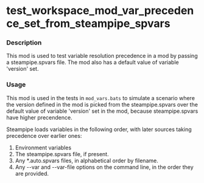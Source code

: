 # test_workspace_mod_var_precedence_set_from_steampipe_spvars

### Description

This mod is used to test variable resolution precedence in a mod by passing a steampipe.spvars file. The mod also has a default value of variable 'version' set.

### Usage

This mod is used in the tests in `mod_vars.bats` to simulate a scenario where the version defined in the mod is picked from the steampipe.spvars over the default value of variable 'version' set in the mod, because steampipe.spvars have higher precendence.

Steampipe loads variables in the following order, with later sources taking precedence over earlier ones:

1. Environment variables
2. The steampipe.spvars file, if present.
3. Any *.auto.spvars files, in alphabetical order by filename.
4. Any --var and --var-file options on the command line, in the order they are provided.